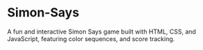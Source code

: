 # Simon-Says
A fun and interactive Simon Says game built with HTML, CSS, and JavaScript, featuring color sequences,  and score tracking.
